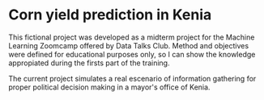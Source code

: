 # Corn yield prediction in Kenia

This fictional project was developed as a midterm project for the Machine Learning Zoomcamp offered by Data Talks Club. Method and objectives were defined for educational purposes only, so I can show the knowledge appropiated during the firsts part of the training. 

The current project simulates a real escenario of information gathering for proper political decision making in a mayor's office of Kenia. 


